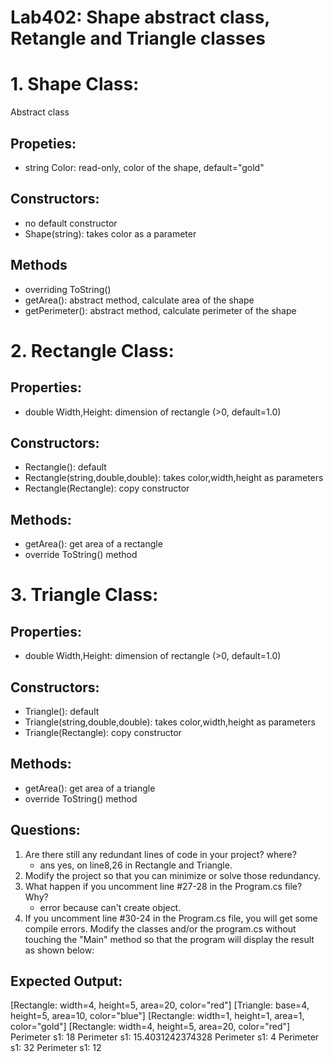 ﻿# Lab402: Shape abstract class, Retangle and Triangle classes

# 1. Shape Class:
Abstract class

## Propeties:
- string Color: read-only, color of the shape, default="gold"

## Constructors:
- no default constructor
- Shape(string): takes color as a parameter

## Methods
- overriding ToString()
- getArea(): abstract method, calculate area of the shape
- getPerimeter(): abstract method, calculate perimeter of the shape

# 2. Rectangle Class:

## Properties:
- double Width,Height: dimension of rectangle (>0, default=1.0)

## Constructors:
- Rectangle(): default
- Rectangle(string,double,double): takes color,width,height as parameters
- Rectangle(Rectangle): copy constructor

## Methods:
- getArea(): get area of a rectangle
- override ToString() method

# 3. Triangle Class:

## Properties:
- double Width,Height: dimension of rectangle (>0, default=1.0)

## Constructors:
- Triangle(): default
- Triangle(string,double,double): takes color,width,height as parameters
- Triangle(Rectangle): copy constructor

## Methods:
- getArea(): get area of a triangle
- override ToString() method

## Questions:

1. Are there still any redundant lines of code in your project? where?
	- ans yes, on line8,26 in Rectangle and Triangle.  
2. Modify the project so that you can minimize or solve those redundancy. 
3. What happen if you uncomment line #27-28 in the Program.cs file? Why? 
	- error because can't create object. 
4. If you uncomment line #30-24 in the Program.cs file, you will get some compile errors.
   Modify the classes and/or the program.cs without touching the "Main" method so that 
   the program will display the result as shown below:

## Expected Output:

[Rectangle: width=4, height=5, area=20, color="red"] 
[Triangle: base=4, height=5, area=10, color="blue"] 
[Rectangle: width=1, height=1, area=1, color="gold"] 
[Rectangle: width=4, height=5, area=20, color="red"] 
Perimeter s1: 18 
Perimeter s1: 15.4031242374328 
Perimeter s1: 4 
Perimeter s1: 32 
Perimeter s1: 12 


